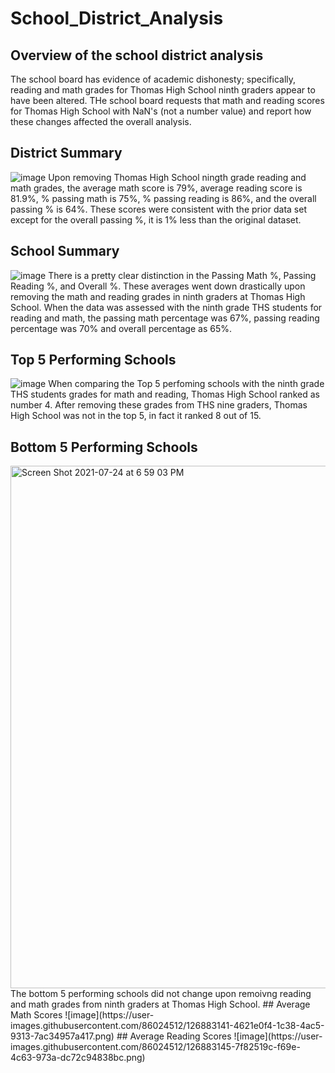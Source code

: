 # School_District_Analysis
## Overview of the school district analysis
The school board has evidence of academic dishonesty; specifically, reading and math grades for Thomas High School ninth graders appear to have been altered. THe school board requests that math and reading scores for Thomas High School with NaN's (not a number value) and report how these changes affected the overall analysis.
## District Summary
![image](https://user-images.githubusercontent.com/86024512/126851143-6bc5d443-f4a2-4278-8378-eb172b6e7822.png)
Upon removing Thomas High School ningth grade reading and math grades, the average math score is 79%, average reading score is 81.9%, % passing math is 75%, % passing reading is 86%, and the overall passing % is 64%. These scores were consistent with the prior data set except for the overall passing %, it is 1% less than the original dataset.
## School Summary
![image](https://user-images.githubusercontent.com/86024512/126882312-cf0c4232-49bb-4a64-8afe-3b93d3291f4f.png)
There is a pretty clear distinction in the Passing Math %, Passing Reading %, and Overall %. These averages went down drastically upon removing the math and reading grades in ninth graders at Thomas High School. When the data was assessed with the ninth grade THS students for reading and math, the passing math percentage was 67%, passing reading percentage was 70% and overall percentage as 65%.
## Top 5 Performing Schools
![image](https://user-images.githubusercontent.com/86024512/126882780-0086b87a-1556-4e96-acaa-2628e2745a4d.png)
When comparing the Top 5 perfoming schools with the ninth grade THS students grades for math and reading, Thomas High School ranked as number 4. After removing these grades from THS nine graders, Thomas High School was not in the top 5, in fact it ranked 8 out of 15.
## Bottom 5 Performing Schools
<img width="836" alt="Screen Shot 2021-07-24 at 6 59 03 PM" src="https://user-images.githubusercontent.com/86024512/126882883-0295fc1e-f65c-4404-a38e-c3aa04f8d03e.png">
The bottom 5 performing schools did not change upon remoivng reading and math grades from ninth graders at Thomas High School.
## Average Math Scores
![image](https://user-images.githubusercontent.com/86024512/126883141-4621e0f4-1c38-4ac5-9313-7ac34957a417.png)
## Average Reading Scores
![image](https://user-images.githubusercontent.com/86024512/126883145-7f82519c-f69e-4c63-973a-dc72c94838bc.png)
